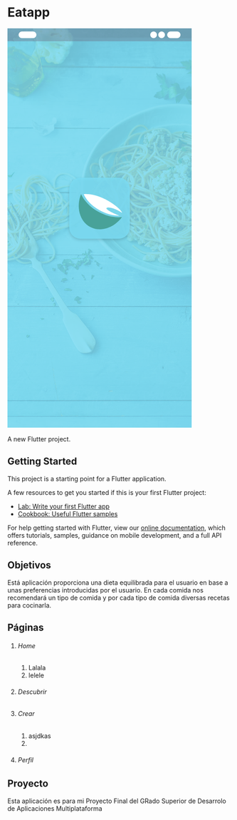 # Eatapp
![Pantalla de inicio](https://github.com/RaulSangosto/EatApp/blob/master/Images/inicio.png)

A new Flutter project.

## Getting Started

This project is a starting point for a Flutter application.

A few resources to get you started if this is your first Flutter project:

- [Lab: Write your first Flutter app](https://flutter.dev/docs/get-started/codelab)
- [Cookbook: Useful Flutter samples](https://flutter.dev/docs/cookbook)

For help getting started with Flutter, view our
[online documentation](https://flutter.dev/docs), which offers tutorials,
samples, guidance on mobile development, and a full API reference.

## Objetivos

Está aplicación proporciona una dieta equilibrada para el usuario en base a unas preferencias introducidas por el usuario. En cada comida nos recomendará un tipo de comida y por cada tipo de comida diversas recetas para cocinarla.

## Páginas

1. ###### Home
   1. Lalala
   1. lelele
1. ###### Descubrir
1. ###### Crear
   1. asjdkas
   1. 
1. ###### Perfil

## Proyecto

Esta aplicación es para mi Proyecto Final del GRado Superior de Desarrolo de Aplicaciones Multiplataforma
